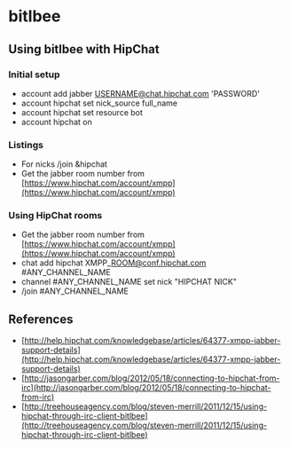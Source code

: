 # bitlbee

## Using bitlbee with HipChat

### Initial setup

* account add jabber USERNAME@chat.hipchat.com 'PASSWORD'
* account hipchat set nick\_source full\_name
* account hipchat set resource bot
* account hipchat on

### Listings

* For nicks /join &hipchat
* Get the jabber room number from [https://www.hipchat.com/account/xmpp](https://www.hipchat.com/account/xmpp)

### Using HipChat rooms

* Get the jabber room number from [https://www.hipchat.com/account/xmpp](https://www.hipchat.com/account/xmpp)
* chat add hipchat XMPP\_ROOM@conf.hipchat.com \#ANY\_CHANNEL\_NAME
* channel \#ANY\_CHANNEL\_NAME set nick "HIPCHAT NICK"
* /join \#ANY\_CHANNEL\_NAME

## References

* [http://help.hipchat.com/knowledgebase/articles/64377-xmpp-jabber-support-details](http://help.hipchat.com/knowledgebase/articles/64377-xmpp-jabber-support-details)
* [http://jasongarber.com/blog/2012/05/18/connecting-to-hipchat-from-irc](http://jasongarber.com/blog/2012/05/18/connecting-to-hipchat-from-irc)
* [http://treehouseagency.com/blog/steven-merrill/2011/12/15/using-hipchat-through-irc-client-bitlbee](http://treehouseagency.com/blog/steven-merrill/2011/12/15/using-hipchat-through-irc-client-bitlbee)

